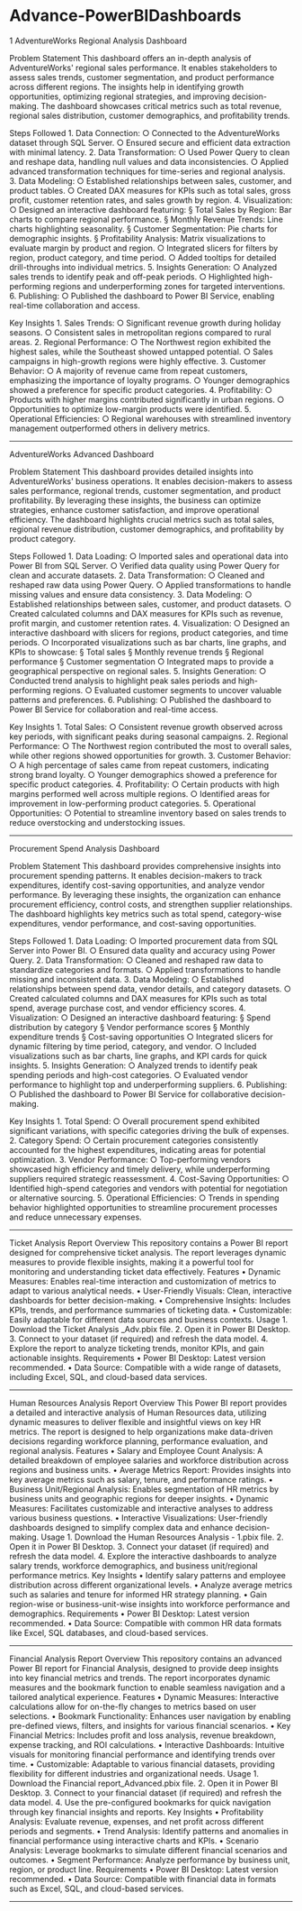 # Advance-PowerBIDashboards

1 AdventureWorks Regional Analysis Dashboard

Problem Statement
This dashboard offers an in-depth analysis of AdventureWorks' regional sales performance. It enables stakeholders to assess sales trends, customer segmentation, and product performance across different regions. The insights help in identifying growth opportunities, optimizing regional strategies, and improving decision-making.
The dashboard showcases critical metrics such as total revenue, regional sales distribution, customer demographics, and profitability trends.

Steps Followed
	1. Data Connection:
		○ Connected to the AdventureWorks dataset through SQL Server.
		○ Ensured secure and efficient data extraction with minimal latency.
	2. Data Transformation:
		○ Used Power Query to clean and reshape data, handling null values and data inconsistencies.
		○ Applied advanced transformation techniques for time-series and regional analysis.
	3. Data Modeling:
		○ Established relationships between sales, customer, and product tables.
		○ Created DAX measures for KPIs such as total sales, gross profit, customer retention rates, and sales growth by region.
	4. Visualization:
		○ Designed an interactive dashboard featuring:
			§ Total Sales by Region: Bar charts to compare regional performance.
			§ Monthly Revenue Trends: Line charts highlighting seasonality.
			§ Customer Segmentation: Pie charts for demographic insights.
			§ Profitability Analysis: Matrix visualizations to evaluate margin by product and region.
		○ Integrated slicers for filters by region, product category, and time period.
		○ Added tooltips for detailed drill-throughs into individual metrics.
	5. Insights Generation:
		○ Analyzed sales trends to identify peak and off-peak periods.
		○ Highlighted high-performing regions and underperforming zones for targeted interventions.
	6. Publishing:
		○ Published the dashboard to Power BI Service, enabling real-time collaboration and access.

Key Insights
	1. Sales Trends:
		○ Significant revenue growth during holiday seasons.
		○ Consistent sales in metropolitan regions compared to rural areas.
	2. Regional Performance:
		○ The Northwest region exhibited the highest sales, while the Southeast showed untapped potential.
		○ Sales campaigns in high-growth regions were highly effective.
	3. Customer Behavior:
		○ A majority of revenue came from repeat customers, emphasizing the importance of loyalty programs.
		○ Younger demographics showed a preference for specific product categories.
	4. Profitability:
		○ Products with higher margins contributed significantly in urban regions.
		○ Opportunities to optimize low-margin products were identified.
	5. Operational Efficiencies:
		○ Regional warehouses with streamlined inventory management outperformed others in delivery metrics.
********************************************************************************************************************************************************************

AdventureWorks Advanced Dashboard


Problem Statement
This dashboard provides detailed insights into AdventureWorks' business operations. It enables decision-makers to assess sales performance, regional trends, customer segmentation, and product profitability. By leveraging these insights, the business can optimize strategies, enhance customer satisfaction, and improve operational efficiency.
The dashboard highlights crucial metrics such as total sales, regional revenue distribution, customer demographics, and profitability by product category.


Steps Followed
	1. Data Loading:
		○ Imported sales and operational data into Power BI from SQL Server.
		○ Verified data quality using Power Query for clean and accurate datasets.
	2. Data Transformation:
		○ Cleaned and reshaped raw data using Power Query.
		○ Applied transformations to handle missing values and ensure data consistency.
	3. Data Modeling:
		○ Established relationships between sales, customer, and product datasets.
		○ Created calculated columns and DAX measures for KPIs such as revenue, profit margin, and customer retention rates.
	4. Visualization:
		○ Designed an interactive dashboard with slicers for regions, product categories, and time periods.
		○ Incorporated visualizations such as bar charts, line graphs, and KPIs to showcase:
			§ Total sales
			§ Monthly revenue trends
			§ Regional performance
			§ Customer segmentation
		○ Integrated maps to provide a geographical perspective on regional sales.
	5. Insights Generation:
		○ Conducted trend analysis to highlight peak sales periods and high-performing regions.
		○ Evaluated customer segments to uncover valuable patterns and preferences.
	6. Publishing:
		○ Published the dashboard to Power BI Service for collaboration and real-time access.


Key Insights
	1. Total Sales:
		○ Consistent revenue growth observed across key periods, with significant peaks during seasonal campaigns.
	2. Regional Performance:
		○ The Northwest region contributed the most to overall sales, while other regions showed opportunities for growth.
	3. Customer Behavior:
		○ A high percentage of sales came from repeat customers, indicating strong brand loyalty.
		○ Younger demographics showed a preference for specific product categories.
	4. Profitability:
		○ Certain products with high margins performed well across multiple regions.
		○ Identified areas for improvement in low-performing product categories.
	5. Operational Opportunities:
		○ Potential to streamline inventory based on sales trends to reduce overstocking and understocking issues.
**************************************************************************************************************************************************************************
Procurement Spend Analysis Dashboard

Problem Statement
This dashboard provides comprehensive insights into procurement spending patterns. It enables decision-makers to track expenditures, identify cost-saving opportunities, and analyze vendor performance. By leveraging these insights, the organization can enhance procurement efficiency, control costs, and strengthen supplier relationships.
The dashboard highlights key metrics such as total spend, category-wise expenditures, vendor performance, and cost-saving opportunities.


Steps Followed
	1. Data Loading:
		○ Imported procurement data from SQL Server into Power BI.
		○ Ensured data quality and accuracy using Power Query.
	2. Data Transformation:
		○ Cleaned and reshaped raw data to standardize categories and formats.
		○ Applied transformations to handle missing and inconsistent data.
	3. Data Modeling:
		○ Established relationships between spend data, vendor details, and category datasets.
		○ Created calculated columns and DAX measures for KPIs such as total spend, average purchase cost, and vendor efficiency scores.
	4. Visualization:
		○ Designed an interactive dashboard featuring:
			§ Spend distribution by category
			§ Vendor performance scores
			§ Monthly expenditure trends
			§ Cost-saving opportunities
		○ Integrated slicers for dynamic filtering by time period, category, and vendor.
		○ Included visualizations such as bar charts, line graphs, and KPI cards for quick insights.
	5. Insights Generation:
		○ Analyzed trends to identify peak spending periods and high-cost categories.
		○ Evaluated vendor performance to highlight top and underperforming suppliers.
	6. Publishing:
		○ Published the dashboard to Power BI Service for collaborative decision-making.


Key Insights
	1. Total Spend:
		○ Overall procurement spend exhibited significant variations, with specific categories driving the bulk of expenses.
	2. Category Spend:
		○ Certain procurement categories consistently accounted for the highest expenditures, indicating areas for potential optimization.
	3. Vendor Performance:
		○ Top-performing vendors showcased high efficiency and timely delivery, while underperforming suppliers required strategic reassessment.
	4. Cost-Saving Opportunities:
		○ Identified high-spend categories and vendors with potential for negotiation or alternative sourcing.
	5. Operational Efficiencies:
		○ Trends in spending behavior highlighted opportunities to streamline procurement processes and reduce unnecessary expenses.
*****************************************************************************************************************************************************************************

Ticket Analysis Report
Overview
This repository contains a Power BI report designed for comprehensive ticket analysis. The report leverages dynamic measures to provide flexible insights, making it a powerful tool for monitoring and understanding ticket data effectively.
Features
	• Dynamic Measures: Enables real-time interaction and customization of metrics to adapt to various analytical needs.
	• User-Friendly Visuals: Clean, interactive dashboards for better decision-making.
	• Comprehensive Insights: Includes KPIs, trends, and performance summaries of ticketing data.
	• Customizable: Easily adaptable for different data sources and business contexts.
Usage
	1. Download the Ticket Analysis _Adv.pbix file.
	2. Open it in Power BI Desktop.
	3. Connect to your dataset (if required) and refresh the data model.
	4. Explore the report to analyze ticketing trends, monitor KPIs, and gain actionable insights.
Requirements
	• Power BI Desktop: Latest version recommended.
	• Data Source: Compatible with a wide range of datasets, including Excel, SQL, and cloud-based data services.
***************************************************************************************************************************************************************
Human Resources Analysis Report
Overview
This Power BI report provides a detailed and interactive analysis of Human Resources data, utilizing dynamic measures to deliver flexible and insightful views on key HR metrics. The report is designed to help organizations make data-driven decisions regarding workforce planning, performance evaluation, and regional analysis.
Features
	• Salary and Employee Count Analysis: A detailed breakdown of employee salaries and workforce distribution across regions and business units.
	• Average Metrics Report: Provides insights into key average metrics such as salary, tenure, and performance ratings.
	• Business Unit/Regional Analysis: Enables segmentation of HR metrics by business units and geographic regions for deeper insights.
	• Dynamic Measures: Facilitates customizable and interactive analyses to address various business questions.
	• Interactive Visualizations: User-friendly dashboards designed to simplify complex data and enhance decision-making.
Usage
	1. Download the Human Resources Analysis - 1.pbix file.
	2. Open it in Power BI Desktop.
	3. Connect your dataset (if required) and refresh the data model.
	4. Explore the interactive dashboards to analyze salary trends, workforce demographics, and business unit/regional performance metrics.
Key Insights
	• Identify salary patterns and employee distribution across different organizational levels.
	• Analyze average metrics such as salaries and tenure for informed HR strategy planning.
	• Gain region-wise or business-unit-wise insights into workforce performance and demographics.
Requirements
	• Power BI Desktop: Latest version recommended.
	• Data Source: Compatible with common HR data formats like Excel, SQL databases, and cloud-based services.
********************************************************************************************************************************************
Financial Analysis Report
Overview
This repository contains an advanced Power BI report for Financial Analysis, designed to provide deep insights into key financial metrics and trends. The report incorporates dynamic measures and the bookmark function to enable seamless navigation and a tailored analytical experience.
Features
	• Dynamic Measures: Interactive calculations allow for on-the-fly changes to metrics based on user selections.
	• Bookmark Functionality: Enhances user navigation by enabling pre-defined views, filters, and insights for various financial scenarios.
	• Key Financial Metrics: Includes profit and loss analysis, revenue breakdown, expense tracking, and ROI calculations.
	• Interactive Dashboards: Intuitive visuals for monitoring financial performance and identifying trends over time.
	• Customizable: Adaptable to various financial datasets, providing flexibility for different industries and organizational needs.
Usage
	1. Download the Financial report_Advanced.pbix file.
	2. Open it in Power BI Desktop.
	3. Connect to your financial dataset (if required) and refresh the data model.
	4. Use the pre-configured bookmarks for quick navigation through key financial insights and reports.
Key Insights
	• Profitability Analysis: Evaluate revenue, expenses, and net profit across different periods and segments.
	• Trend Analysis: Identify patterns and anomalies in financial performance using interactive charts and KPIs.
	• Scenario Analysis: Leverage bookmarks to simulate different financial scenarios and outcomes.
	• Segment Performance: Analyze performance by business unit, region, or product line.
Requirements
	• Power BI Desktop: Latest version recommended.
	• Data Source: Compatible with financial data in formats such as Excel, SQL, and cloud-based services.
***********************************************************************************************************************************************************


			
